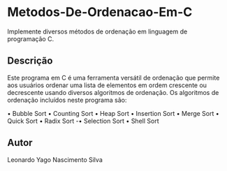 # Metodos-De-Ordenacao-Em-C

Implemente diversos métodos de ordenação em linguagem de programação C.

## Descrição

Este programa em C é uma ferramenta versátil de ordenação que permite aos usuários ordenar uma lista de elementos em ordem crescente ou decrescente usando diversos algoritmos de ordenação. Os algoritmos de ordenação incluídos neste programa são:

• Bubble Sort
• Counting Sort
• Heap Sort
• Insertion Sort
• Merge Sort
• Quick Sort
• Radix Sort
-• Selection Sort
• Shell Sort

## Autor

Leonardo Yago Nascimento Silva


